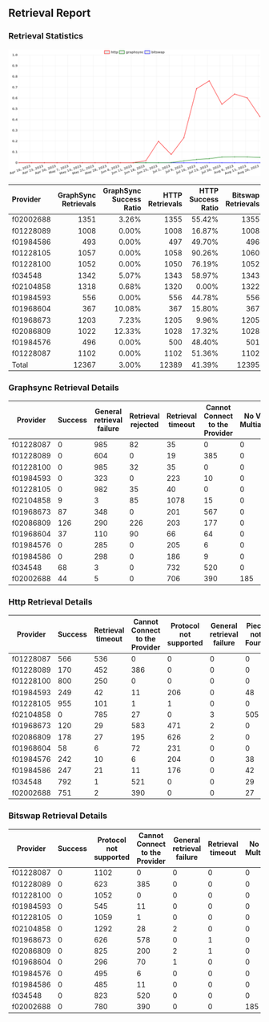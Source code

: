 ## Retrieval Report
### Retrieval Statistics
<img src="https://raw.githubusercontent.com/data-preservation-programs/filplus-checker-assets/main/filecoin-project/filecoin-plus-large-datasets/issues/1729/1692798994720.png"/>

| Provider  | GraphSync Retrievals | GraphSync Success Ratio | HTTP Retrievals | HTTP Success Ratio | Bitswap Retrievals | Bitswap Success Ratio |
| :-------- | -------------------: | ----------------------: | --------------: | -----------------: | -----------------: | --------------------: |
| f02002688 |                 1351 |                   3.26% |            1355 |             55.42% |               1355 |                 0.00% |
| f01228089 |                 1008 |                   0.00% |            1008 |             16.87% |               1008 |                 0.00% |
| f01984586 |                  493 |                   0.00% |             497 |             49.70% |                496 |                 0.00% |
| f01228105 |                 1057 |                   0.00% |            1058 |             90.26% |               1060 |                 0.00% |
| f01228100 |                 1052 |                   0.00% |            1050 |             76.19% |               1052 |                 0.00% |
| f034548   |                 1342 |                   5.07% |            1343 |             58.97% |               1343 |                 0.00% |
| f02104858 |                 1318 |                   0.68% |            1320 |              0.00% |               1322 |                 0.00% |
| f01984593 |                  556 |                   0.00% |             556 |             44.78% |                556 |                 0.00% |
| f01968604 |                  367 |                  10.08% |             367 |             15.80% |                367 |                 0.00% |
| f01968673 |                 1203 |                   7.23% |            1205 |              9.96% |               1205 |                 0.00% |
| f02086809 |                 1022 |                  12.33% |            1028 |             17.32% |               1028 |                 0.00% |
| f01984576 |                  496 |                   0.00% |             500 |             48.40% |                501 |                 0.00% |
| f01228087 |                 1102 |                   0.00% |            1102 |             51.36% |               1102 |                 0.00% |
| Total     |                12367 |                   3.00% |           12389 |             41.39% |              12395 |                 0.00% |

### Graphsync Retrieval Details
| Provider  | Success | General retrieval failure | Retrieval rejected | Retrieval timeout | Cannot Connect to the Provider | No Valid Multiaddrs | Unconfirmed block transfer |
| --------- | ------- | ------------------------- | ------------------ | ----------------- | ------------------------------ | ------------------- | -------------------------- |
| f01228087 | 0       | 985                       | 82                 | 35                | 0                              | 0                   | 0                          |
| f01228089 | 0       | 604                       | 0                  | 19                | 385                            | 0                   | 0                          |
| f01228100 | 0       | 985                       | 32                 | 35                | 0                              | 0                   | 0                          |
| f01984593 | 0       | 323                       | 0                  | 223               | 10                             | 0                   | 0                          |
| f01228105 | 0       | 982                       | 35                 | 40                | 0                              | 0                   | 0                          |
| f02104858 | 9       | 3                         | 85                 | 1078              | 15                             | 0                   | 128                        |
| f01968673 | 87      | 348                       | 0                  | 201               | 567                            | 0                   | 0                          |
| f02086809 | 126     | 290                       | 226                | 203               | 177                            | 0                   | 0                          |
| f01968604 | 37      | 110                       | 90                 | 66                | 64                             | 0                   | 0                          |
| f01984576 | 0       | 285                       | 0                  | 205               | 6                              | 0                   | 0                          |
| f01984586 | 0       | 298                       | 0                  | 186               | 9                              | 0                   | 0                          |
| f034548   | 68      | 3                         | 0                  | 732               | 520                            | 0                   | 19                         |
| f02002688 | 44      | 5                         | 0                  | 706               | 390                            | 185                 | 21                         |

### Http Retrieval Details
| Provider  | Success | Retrieval timeout | Cannot Connect to the Provider | Protocol not supported | General retrieval failure | Piece not Found | No Valid Multiaddrs |
| --------- | ------- | ----------------- | ------------------------------ | ---------------------- | ------------------------- | --------------- | ------------------- |
| f01228087 | 566     | 536               | 0                              | 0                      | 0                         | 0               | 0                   |
| f01228089 | 170     | 452               | 386                            | 0                      | 0                         | 0               | 0                   |
| f01228100 | 800     | 250               | 0                              | 0                      | 0                         | 0               | 0                   |
| f01984593 | 249     | 42                | 11                             | 206                    | 0                         | 48              | 0                   |
| f01228105 | 955     | 101               | 1                              | 1                      | 0                         | 0               | 0                   |
| f02104858 | 0       | 785               | 27                             | 0                      | 3                         | 505             | 0                   |
| f01968673 | 120     | 29                | 583                            | 471                    | 2                         | 0               | 0                   |
| f02086809 | 178     | 27                | 195                            | 626                    | 2                         | 0               | 0                   |
| f01968604 | 58      | 6                 | 72                             | 231                    | 0                         | 0               | 0                   |
| f01984576 | 242     | 10                | 6                              | 204                    | 0                         | 38              | 0                   |
| f01984586 | 247     | 21                | 11                             | 176                    | 0                         | 42              | 0                   |
| f034548   | 792     | 1                 | 521                            | 0                      | 0                         | 29              | 0                   |
| f02002688 | 751     | 2                 | 390                            | 0                      | 0                         | 27              | 185                 |

### Bitswap Retrieval Details
| Provider  | Success | Protocol not supported | Cannot Connect to the Provider | General retrieval failure | Retrieval timeout | No Valid Multiaddrs |
| --------- | ------- | ---------------------- | ------------------------------ | ------------------------- | ----------------- | ------------------- |
| f01228087 | 0       | 1102                   | 0                              | 0                         | 0                 | 0                   |
| f01228089 | 0       | 623                    | 385                            | 0                         | 0                 | 0                   |
| f01228100 | 0       | 1052                   | 0                              | 0                         | 0                 | 0                   |
| f01984593 | 0       | 545                    | 11                             | 0                         | 0                 | 0                   |
| f01228105 | 0       | 1059                   | 1                              | 0                         | 0                 | 0                   |
| f02104858 | 0       | 1292                   | 28                             | 2                         | 0                 | 0                   |
| f01968673 | 0       | 626                    | 578                            | 0                         | 1                 | 0                   |
| f02086809 | 0       | 825                    | 200                            | 2                         | 1                 | 0                   |
| f01968604 | 0       | 296                    | 70                             | 1                         | 0                 | 0                   |
| f01984576 | 0       | 495                    | 6                              | 0                         | 0                 | 0                   |
| f01984586 | 0       | 485                    | 11                             | 0                         | 0                 | 0                   |
| f034548   | 0       | 823                    | 520                            | 0                         | 0                 | 0                   |
| f02002688 | 0       | 780                    | 390                            | 0                         | 0                 | 185                 |
